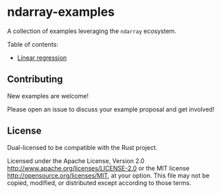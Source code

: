 # ndarray-examples

A collection of examples leveraging the `ndarray` ecosystem.

Table of contents:

- [Linear regression](https://github.com/rust-ndarray/ndarray-examples/linear_regression)

## Contributing

New examples are welcome! 

Please open an issue to discuss your example proposal and get involved!

## License

Dual-licensed to be compatible with the Rust project.

Licensed under the Apache License, Version 2.0
http://www.apache.org/licenses/LICENSE-2.0 or the MIT license
http://opensource.org/licenses/MIT, at your
option. This file may not be copied, modified, or distributed
except according to those terms.



